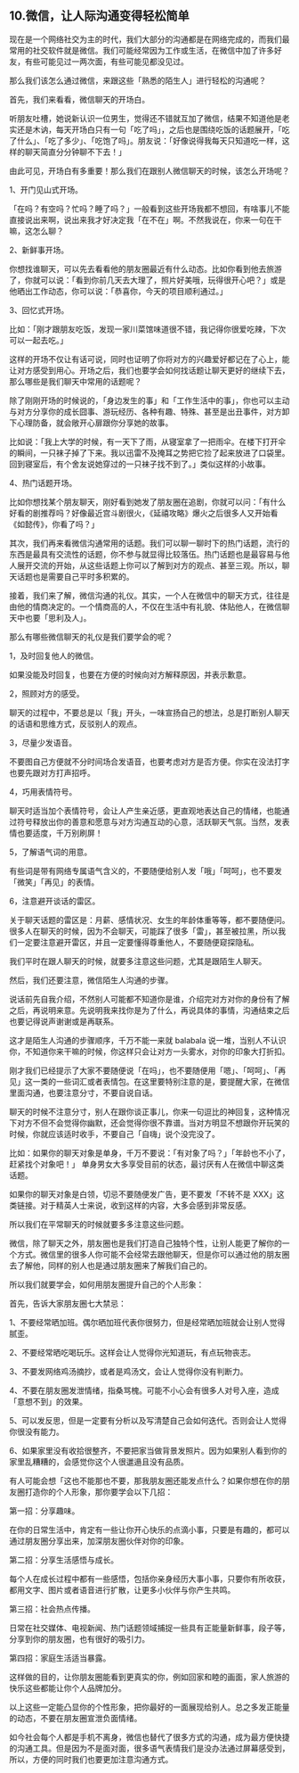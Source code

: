 ## 10.微信，让人际沟通变得轻松简单
现在是一个网络社交为主的时代，我们大部分的沟通都是在网络完成的，而我们最常用的社交软件就是微信。我们可能经常因为工作或生活，在微信中加了许多好友，有些可能见过一两次面，有些可能见都没见过。


那么我们该怎么通过微信，来跟这些「熟悉的陌生人」进行轻松的沟通呢？


首先，我们来看看，微信聊天的开场白。


听朋友吐槽，她说新认识一位男生，觉得还不错就互加了微信，结果不知道他是老实还是木讷，每天开场白只有一句「吃了吗」，之后也是围绕吃饭的话题展开，「吃了什么」、「吃了多少」、「吃饱了吗」。朋友说：「好像说得我每天只知道吃一样，这样的聊天简直分分钟聊不下去！」


由此可见，开场白有多重要！那么我们在跟别人微信聊天的时候，该怎么开场呢？


1、开门见山式开场。


「在吗？有空吗？忙吗？睡了吗？」一般看到这些开场我都不想回，有啥事儿不能直接说出来啊，说出来我才好决定我「在不在」啊。不然我说在，你来一句在干嘛，这怎么聊？


2、新鲜事开场。


你想找谁聊天，可以先去看看他的朋友圈最近有什么动态。比如你看到他去旅游了，你就可以说：「看到你前几天去大理了，照片好美哦，玩得很开心吧？」或是他晒出工作动态，你可以说：「恭喜你，今天的项目顺利通过。」


3、回忆式开场。


比如：「刚才跟朋友吃饭，发现一家川菜馆味道很不错，我记得你很爱吃辣，下次可以一起去吃。」


这样的开场不仅让有话可说，同时也证明了你将对方的兴趣爱好都记在了心上，能让对方感受到用心。开场之后，我们也要学会如何找话题让聊天更好的继续下去，那么哪些是我们聊天中常用的话题呢？


除了刚刚开场的时候说的，「身边发生的事」和「工作生活中的事」，你也可以主动与对方分享你的成长囧事、游玩经历、各种有趣、特殊、甚至是出丑事件，对方卸下心理防备，就会敞开心扉跟你分享她的故事。


比如说：「我上大学的时候，有一天下了雨，从寝室拿了一把雨伞。在楼下打开伞的瞬间，一只袜子掉了下来。我以迅雷不及掩耳之势把它捡了起来放进了口袋里。回到寝室后，有个舍友说她穿过的一只袜子找不到了。」类似这样的小故事。


4、热门话题开场。


比如你想找某个朋友聊天，刚好看到她发了朋友圈在追剧，你就可以问：「有什么好看的剧推荐吗？好像最近宫斗剧很火，《延禧攻略》爆火之后很多人又开始看《如懿传》，你看了吗？」


其次，我们再来看微信沟通常用的话题。我们可以聊一聊时下的热门话题，流行的东西是最具有交流性的话题，你不参与就显得比较落伍。热门话题也是最容易与他人展开交流的开始，从这些话题上你可以了解到对方的观点、甚至三观。所以，聊天话题也是需要自己平时多积累的。


接着，我们来了解，微信沟通的礼仪。其实，一个人在微信中的聊天方式，往往是由他的情商决定的。一个情商高的人，不仅在生活中有礼貌、体贴他人，在微信聊天中也要「思利及人」。


那么有哪些微信聊天的礼仪是我们要学会的呢？


1，及时回复他人的微信。


如果没能及时回复，也要在方便的时候向对方解释原因，并表示歉意。


2，照顾对方的感受。


聊天的过程中，不要总是以「我」开头，一味宣扬自己的想法，总是打断别人聊天的话语和思维方式，反驳别人的观点。


3，尽量少发语音。


不要图自己方便就不分时间场合发语音，也要考虑对方是否方便。你实在没法打字也要先跟对方打声招呼。


4，巧用表情符号。


聊天时适当加个表情符号，会让人产生亲近感，更直观地表达自己的情绪，也能通过符号释放出你的善意和愿意与对方沟通互动的心意，活跃聊天气氛。当然，发表情也要适度，千万别刷屏！


5，了解语气词的用意。


有些词是带有网络专属语气含义的，不要随便给别人发「哦」「呵呵」，也不要发「微笑」「再见」的表情。


6，注意避开谈话的雷区。


关于聊天话题的雷区是：月薪、感情状况、女生的年龄体重等等，都不要随便问。很多人在聊天的时候，因为不会聊天，可能踩了很多「雷」，甚至被拉黑，所以我们一定要注意避开雷区，并且一定要懂得尊重他人，不要随便窥探隐私。


我们平时在跟人聊天的时候，就要多注意这些问题，尤其是跟陌生人聊天。


然后，我们还要注意，微信陌生人沟通的步骤。


说话前先自我介绍，不然别人可能都不知道你是谁，介绍完对方对你的身份有了解之后，再说明来意。先说明我来找你是为了什么，再说具体的事情，沟通结束之后也要记得说声谢谢或是再联系。


这才是陌生人沟通的步骤顺序，千万不能一来就 balabala 说一堆，当别人不认识你，不知道你来干嘛的时候，你这样只会让对方一头雾水，对你的印象大打折扣。


刚才我们已经提示了大家不要随便说「在吗」，也不要随便用「嗯」、「呵呵」、「再见」这一类的一些词汇或者表情包。在这里要特别注意的是，要提醒大家，在微信里面沟通，也要注意分寸，不要自说自话。


聊天的时候不注意分寸，别人在跟你谈正事儿，你来一句逗比的神回复，这种情况下对方不但不会觉得你幽默，还会觉得你很不靠谱。当对方明显不想跟你开玩笑的时候，你就应该适时收手，不要自己「自嗨」说个没完没了。 


比如：如果你的聊天对象是单身，千万不要说：「有对象了吗？」「年龄也不小了，赶紧找个对象吧！」 单身男女大多享受目前的状态，最讨厌有人在微信中聊这类话题。


如果你的聊天对象是白领，切忌不要随便发广告，更不要发「不转不是 XXX」这类链接。对于精英人士来说，收到这样的内容，大多会感到非常反感。


所以我们在平常聊天的时候就要多多注意这些问题。


微信，除了聊天之外，朋友圈也是我们打造自己独特个性，让别人能更了解你的一个方式。微信里的很多人你可能不会经常去跟他聊天，但是你可以通过他的朋友圈去了解他，同样的别人也是通过朋友圈来了解我们自己的。


所以我们就要学会，如何用朋友圈提升自己的个人形象：


首先，告诉大家朋友圈七大禁忌：


1、不要经常晒加班。偶尔晒加班代表你很努力，但是经常晒加班就会让别人觉得腻歪。


2、不要经常晒吃喝玩乐。这样会让人觉得你光知道玩，有点玩物丧志。


3、不要发网络鸡汤摘抄，或者是鸡汤文，会让人觉得你没有判断力。


4、不要在朋友圈发泄情绪，指桑骂槐。可能不小心会有很多人对号入座，造成「意想不到」的效果。


5、可以发反思，但是一定要有分析以及写清楚自己会如何迭代。否则会让人觉得你很没有能力。


6、如果家里没有收拾很整齐，不要把家当做背景发照片。因为如果别人看到你的家里乱糟糟的，会感觉你这个人很邋遢且没有品质。


有人可能会想「这也不能那也不要，那我朋友圈还能发点什么？如果你想在你的朋友圈打造你的个人形象，那你要学会以下几招：


第一招：分享趣味。


在你的日常生活中，肯定有一些让你开心快乐的点滴小事，只要是有趣的，都可以通过朋友圈分享出来，加深朋友圈伙伴对你的印象。


第二招：分享生活感悟与成长。


每个人在成长过程中都有一些感悟，包括你亲身经历大事小事，只要你有所收获，都用文字、图片或者语音进行扩散，让更多小伙伴与你产生共鸣。


第三招：社会热点传播。


日常在社交媒体、电视新闻、热门话题领域捕捉一些具有正能量新鲜事，段子等，分享到你的朋友圈，也有很好的吸引力。


第四招：家庭生活适当暴露。


这样做的目的，让你朋友圈能看到更真实的你，例如回家和睦的画面，家人旅游的快乐这些都能让你个人品牌加分。


以上这些一定能凸显你的个性形象，把你最好的一面展现给别人。总之多发正能量的动态，不要在朋友圈宣泄负面情绪。


如今社会每个人都是手机不离身，微信也替代了很多方式的沟通，成为最方便快捷的沟通工具。但是因为不是面对面，很多语气表情我们是没办法通过屏幕感受到，所以，方便的同时我们也要更加注意沟通方式。

